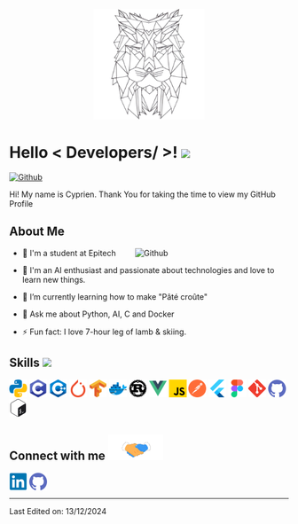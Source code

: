 <p align="center">
    <img width="200" src="https://raw.githubusercontent.com/Cyprien-ddr/Cyprien-ddr/main/icons/logo.png">
</p>

<h1> Hello < Developers/ >! <img src = "https://raw.githubusercontent.com/MartinHeinz/MartinHeinz/master/wave.gif" width = 30px> </h1>
<p align='center'>
</p>


[![Github](https://img.shields.io/github/followers/Cyprien-ddr?label=Follow&style=social)](https://github.com/Cyprien-ddr)

<div size='20px'> Hi! My name is Cyprien. Thank You for taking the time to view my GitHub Profile</div>

<h2> About Me </h2>

<img width="55%" align="right" alt="Github" src="https://raw.githubusercontent.com/onimur/.github/master/.resources/git-header.svg" />

- 🔭 I'm a student at Epitech

- 🤖 I'm an AI enthusiast and passionate about technologies and love to learn new things.
  
- 🌱 I’m currently learning how to make "Pâté croûte"
  
- 💬 Ask me about Python, AI, C and Docker
  
- ⚡ Fun fact: I love 7-hour leg of lamb & skiing.

<h2> Skills <img src = "https://media2.giphy.com/media/QssGEmpkyEOhBCb7e1/giphy.gif?cid=ecf05e47a0n3gi1bfqntqmob8g9aid1oyj2wr3ds3mg700bl&rid=giphy.gif" width = 32px> </h2>
<a> <img width ='32px' src ='https://raw.githubusercontent.com/Cyprien-ddr/Cyprien-ddr/main/icons/python.svg'>
<img width ='32px' src ='https://raw.githubusercontent.com/Cyprien-ddr/Cyprien-ddr/main/icons/c.svg'>
 <img width ='32px' src ='https://raw.githubusercontent.com/Cyprien-ddr/Cyprien-ddr/main/icons/cpp.svg'>
 <img width ='32px' src ='https://raw.githubusercontent.com/Cyprien-ddr/Cyprien-ddr/main/icons/pytorch.svg'>
 <img width ='32px' src ='https://raw.githubusercontent.com/Cyprien-ddr/Cyprien-ddr/main/icons/tensorflow.svg'>
 <img width ='32px' src ='https://raw.githubusercontent.com/Cyprien-ddr/Cyprien-ddr/main/icons/docker.svg'>
 <img width ='32px' src ='https://raw.githubusercontent.com/Cyprien-ddr/Cyprien-ddr/main/icons/rust.svg'>
 <img width ='32px' src ='https://raw.githubusercontent.com/Cyprien-ddr/Cyprien-ddr/main/icons/vuejs.svg'>
 <img width ='32px' src ='https://raw.githubusercontent.com/Cyprien-ddr/Cyprien-ddr/main/icons/javascript.svg'>
 <img width ='32px' src ='https://raw.githubusercontent.com/Cyprien-ddr/Cyprien-ddr/main/icons/postman.svg'>
 <img width ='32px' src ='https://raw.githubusercontent.com/Cyprien-ddr/Cyprien-ddr/main/icons/flutter.svg'>
 <img width ='32px' src ='https://raw.githubusercontent.com/Cyprien-ddr/Cyprien-ddr/main/icons/figma.svg'>
 <img width ='32px' src ='https://raw.githubusercontent.com/Cyprien-ddr/Cyprien-ddr/main/icons/git.svg'>
 <img width ='32px' src ='https://raw.githubusercontent.com/Cyprien-ddr/Cyprien-ddr/main/icons/github.svg'>
 <img width ='32px' src ='https://raw.githubusercontent.com/Cyprien-ddr/Cyprien-ddr/main/icons/bash.svg'> </a>


<h2> Connect with me <img src='https://raw.githubusercontent.com/Cyprien-ddr/Cyprien-ddr/main/icons/handshake.gif' width="100px"> </h2>
<a href = 'https://fr.linkedin.com/in/cyprien-diederichs-b3b82b263'> <img width = '32px' align= 'center' src="https://raw.githubusercontent.com/Cyprien-ddr/Cyprien-ddr/main/icons/linked-in.svg"/></a> 
<a href = 'https://www.github.com/Cyprien-ddr'> <img width = '32px' align= 'center' src="https://raw.githubusercontent.com/Cyprien-ddr/Cyprien-ddr/main/icons/github.svg"/></a>
  
<br>

-----
Last Edited on: 13/12/2024

